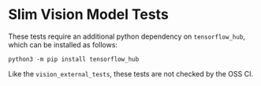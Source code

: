 # Slim Vision Model Tests

These tests require an additional python dependency on `tensorflow_hub`, which
can be installed as follows:

```shell
python3 -m pip install tensorflow_hub
```

Like the `vision_external_tests`, these tests are not checked by the OSS CI.
